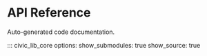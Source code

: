 # API Reference

Auto-generated code documentation.

::: civic_lib_core
    options:
      show_submodules: true
      show_source: true
